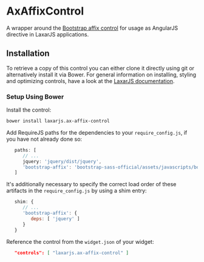 # AxAffixControl

A wrapper around the [Bootstrap affix control](http://getbootstrap.com/javascript/#affix) for usage as AngularJS directive in LaxarJS applications.

## Installation

To retrieve a copy of this control you can either clone it directly using git or alternatively install it via Bower.
For general information on installing, styling and optimizing controls, have a look at the [LaxarJS documentation](https://github.com/LaxarJS/laxar/blob/master/docs/manuals/installing_controls.md).

### Setup Using Bower

Install the control:

```sh
bower install laxarjs.ax-affix-control
```

Add RequireJS paths for the dependencies to your `require_config.js`, if you have not already done so:

```js
   paths: [
      // ...
      jquery: 'jquery/dist/jquery',
      'bootstrap-affix': 'bootstrap-sass-official/assets/javascripts/bootstrap/affix'
   ]
```

It's additionally necessary to specify the correct load order of these artifacts in the `require_config.js` by using a shim entry:

```js
   shim: {
      // ...
      'bootstrap-affix': {
         deps: [ 'jquery' ]
      }
   }
```

Reference the control from the `widget.json` of your widget:
 
```json
   "controls": [ "laxarjs.ax-affix-control" ]
```
